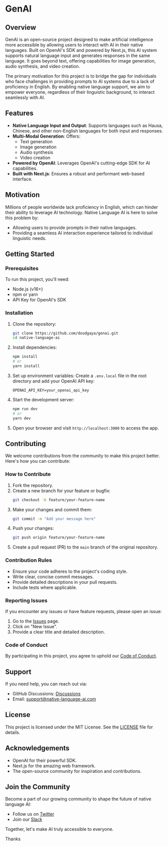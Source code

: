 # GenAI

## Overview

GenAI is an open-source project designed to make artificial intelligence more accessible by allowing users to interact with AI in their native languages. Built on OpenAI's SDK and powered by Next.js, this AI system supports natural language input and generates responses in the same language. It goes beyond text, offering capabilities for image generation, audio synthesis, and video creation.

The primary motivation for this project is to bridge the gap for individuals who face challenges in providing prompts to AI systems due to a lack of proficiency in English. By enabling native language support, we aim to empower everyone, regardless of their linguistic background, to interact seamlessly with AI.

## Features

- **Native Language Input and Output**: Supports languages such as Hausa, Chinese, and other non-English languages for both input and responses.
- **Multi-Modal Generation**: Offers:
  - Text generation
  - Image generation
  - Audio synthesis
  - Video creation
- **Powered by OpenAI**: Leverages OpenAI's cutting-edge SDK for AI capabilities.
- **Built with Next.js**: Ensures a robust and performant web-based interface.

## Motivation

Millions of people worldwide lack proficiency in English, which can hinder their ability to leverage AI technology. Native Language AI is here to solve this problem by:

- Allowing users to provide prompts in their native languages.
- Providing a seamless AI interaction experience tailored to individual linguistic needs.

## Getting Started

### Prerequisites

To run this project, you'll need:

- Node.js (v16+)
- npm or yarn
- API Key for OpenAI's SDK

### Installation

1. Clone the repository:

   ```bash
   git clone https://github.com/doudgaya/genai.git
   cd native-language-ai
   ```

2. Install dependencies:

   ```bash
   npm install
   # or
   yarn install
   ```

3. Set up environment variables:
   Create a `.env.local` file in the root directory and add your OpenAI API key:

   ```env
   OPENAI_API_KEY=your_openai_api_key
   ```

4. Start the development server:

   ```bash
   npm run dev
   # or
   yarn dev
   ```

5. Open your browser and visit `http://localhost:3000` to access the app.

## Contributing

We welcome contributions from the community to make this project better. Here's how you can contribute:

### How to Contribute

1. Fork the repository.
2. Create a new branch for your feature or bugfix:
   ```bash
   git checkout -b feature/your-feature-name
   ```
3. Make your changes and commit them:
   ```bash
   git commit -m "Add your message here"
   ```
4. Push your changes:
   ```bash
   git push origin feature/your-feature-name
   ```
5. Create a pull request (PR) to the `main` branch of the original repository.

### Contribution Rules

- Ensure your code adheres to the project's coding style.
- Write clear, concise commit messages.
- Provide detailed descriptions in your pull requests.
- Include tests where applicable.

### Reporting Issues

If you encounter any issues or have feature requests, please open an issue:

1. Go to the [Issues](https://github.com/doudgaya/genai/issues) page.
2. Click on "New Issue".
3. Provide a clear title and detailed description.

### Code of Conduct

By participating in this project, you agree to uphold our [Code of Conduct](CODE_OF_CONDUCT.md).

## Support

If you need help, you can reach out via:

- GitHub Discussions: [Discussions](https://github.com/doudgaya/genai/discussions)
- Email: [support@native-language-ai.com](mailto\:doudgaya@gmail.com)

## License

This project is licensed under the MIT License. See the [LICENSE](LICENSE) file for details.

## Acknowledgements

- OpenAI for their powerful SDK.
- Next.js for the amazing web framework.
- The open-source community for inspiration and contributions.

## Join the Community

Become a part of our growing community to shape the future of native language AI:

- Follow us on [Twitter](https://x.com/doudgaya)
- Join our [Slack](https://join.slack.com/genai)

Together, let's make AI truly accessible to everyone.

Thanks
